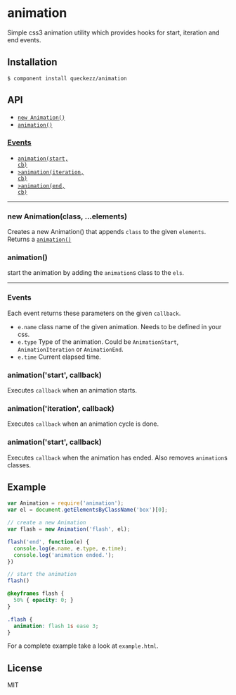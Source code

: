 # animation

  Simple css3 animation utility which provides hooks for start, iteration and end events.

## Installation

    $ component install queckezz/animation

## API

* <a href="#api-ctor"><code>new Animation()</code></a>
* <a href="#api-animation"><code>animation()</code></a>

### <a href="#api-events">Events</a>

* <a href="#api-events-start"><code>animation(start, cb)</code></a>
* <a href="#api-events-iteration"><code>>animation(iteration, cb)</code></a>
* <a href="#api-events-end"><code>>animation(end, cb)</code></a>

------------------------------------------------
<a name="api-ctor"></a>
### new Animation(class, ...elements)
Creates a new Animation() that appends `class` to the given `elements`. Returns a <a href="#api-animation"><code>animation()</code></a>

<a name="api-animation"></a>
### animation()
start the animation by adding the `animation`s class to the `els`.

------------------------------------------------
<a name="api-events"></a>
### Events

Each event returns these parameters on the given `callback`.

* <code>e.name</code> class name of the given animation. Needs to be defined in your css.
* <code>e.type</code> Type of the animation. Could be `AnimationStart`, `AnimationIteration` or `AnimationEnd`.
* <code>e.time</code> Current elapsed time.

<a name="api-events-start"></a>
### animation('start', callback)
Executes `callback` when an animation starts.

<a name="api-events-iteration"></a>
### animation('iteration', callback)
Executes `callback` when an animation cycle is done.

<a name="api-events-end"></a>
### animation('start', callback)
Executes `callback` when the animation has ended. Also removes `animation`s classes.

## Example

```js
var Animation = require('animation');
var el = document.getElementsByClassName('box')[0];

// create a new Animation
var flash = new Animation('flash', el);

flash('end', function(e) {
  console.log(e.name, e.type, e.time);
  console.log('animation ended.');
})

// start the animation
flash()
```

```css
@keyframes flash {
  50% { opacity: 0; }
}

.flash {
  animation: flash 1s ease 3;
}
```

For a complete example take a look at `example.html`.

## License

  MIT